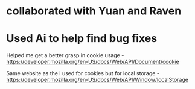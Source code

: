 # collaborated with Yuan and Raven
# Used Ai to help find bug fixes 

Helped me get a better grasp in cookie usage 
-https://developer.mozilla.org/en-US/docs/Web/API/Document/cookie

Same website as the i used for cookies but for local storage
-https://developer.mozilla.org/en-US/docs/Web/API/Window/localStorage